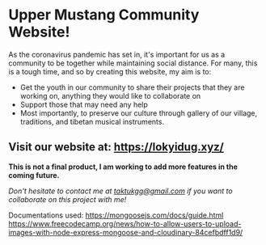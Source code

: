 # Upper Mustang Community Website!

As the coronavirus pandemic has set in, it's important for us as a community to be together while maintaining social distance.
For many, this is a tough time, and so by creating this website, my aim is to:
- Get the youth in our community to share their projects that they are working on, anything they would like to collaborate on
- Support those that may need any help
- Most importantly, to preserve our culture through gallery of our village, traditions, and tibetan musical instruments.




## Visit our website at: https://lokyidug.xyz/

**This is not a final product, I am working to add more features in the coming future.**

*Don't hesitate to contact me at taktukgg@gmail.com if you want to collaborate on this project with me!*

Documentations used: https://mongoosejs.com/docs/guide.html
https://www.freecodecamp.org/news/how-to-allow-users-to-upload-images-with-node-express-mongoose-and-cloudinary-84cefbdff1d9/
